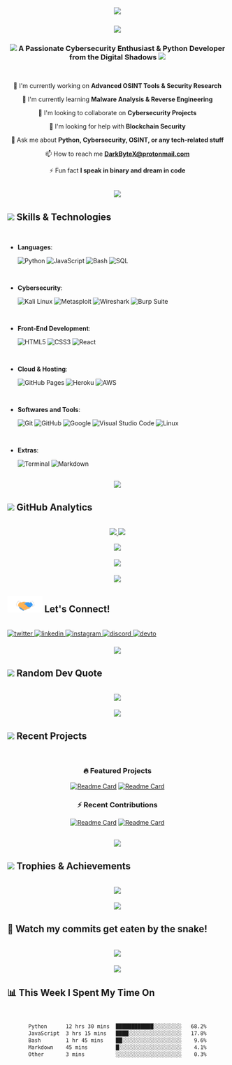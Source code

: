 <h1 align="center">
  <img src="https://readme-typing-svg.herokuapp.com/?font=Righteous&size=35&center=true&vCenter=true&width=500&height=70&duration=4000&lines=Hi+There!+👋;+I'm+CyberRoninX1!;" />
</h1>

<div align="center">
  <img src="https://user-images.githubusercontent.com/73097560/115834477-dbab4500-a447-11eb-908a-139a6edaec5c.gif"/>
</div>

<h3 align="center">
  <img src="https://media.giphy.com/media/hvRJCLFzcasrR4ia7z/giphy.gif" width="28">
  A Passionate Cybersecurity Enthusiast & Python Developer from the Digital Shadows
  <img src="https://media.giphy.com/media/hvRJCLFzcasrR4ia7z/giphy.gif" width="28">
</h3>

<br/>

<div align="center">
 
 🔭 I'm currently working on **Advanced OSINT Tools & Security Research**
 
 🌱 I'm currently learning **Malware Analysis & Reverse Engineering**
 
 👯 I'm looking to collaborate on **Cybersecurity Projects**
 
 🤔 I'm looking for help with **Blockchain Security**
 
 💬 Ask me about **Python, Cybersecurity, OSINT, or any tech-related stuff**
 
 📫 How to reach me **DarkByteX@protonmail.com**
 
 ⚡ Fun fact **I speak in binary and dream in code**

</div>

<br/>

<div align="center">
  <img src="https://user-images.githubusercontent.com/73097560/115834477-dbab4500-a447-11eb-908a-139a6edaec5c.gif"/>
</div>

## <img src="https://media2.giphy.com/media/QssGEmpkyEOhBCb7e1/giphy.gif?cid=ecf05e47a0n3gi1bfqntqmob8g9aid1oyj2wr3ds3mg700bl&rid=giphy.gif" width ="25"><b> Skills & Technologies</b>

<br/>

<p align="center">

- **Languages**:
    
    ![Python](https://img.shields.io/badge/Python%20-%2314354C.svg?style=for-the-badge&logo=python&logoColor=white)
    ![JavaScript](https://img.shields.io/badge/JavaScript%20-%23F7DF1E.svg?style=for-the-badge&logo=javascript&logoColor=black)
    ![Bash](https://img.shields.io/badge/Bash%20-%23121011.svg?style=for-the-badge&logo=gnu-bash&logoColor=white)
    ![SQL](https://img.shields.io/badge/SQL%20-%23025E8C.svg?style=for-the-badge&logo=amazon-dynamodb&logoColor=white)

<br>   
    
- **Cybersecurity**:

    ![Kali Linux](https://img.shields.io/badge/Kali%20Linux-557C94?style=for-the-badge&logo=kali-linux&logoColor=white)
    ![Metasploit](https://img.shields.io/badge/Metasploit-FF6C37?style=for-the-badge&logo=metasploit&logoColor=white)
    ![Wireshark](https://img.shields.io/badge/Wireshark-1679A7?style=for-the-badge&logo=wireshark&logoColor=white)
    ![Burp Suite](https://img.shields.io/badge/Burp%20Suite-FF6C37?style=for-the-badge&logo=burpsuite&logoColor=white)

<br>
    
- **Front-End Development**:

    ![HTML5](https://img.shields.io/badge/HTML5%20-%23E34F26.svg?style=for-the-badge&logo=html5&logoColor=white)
    ![CSS3](https://img.shields.io/badge/CSS%20-%231572B6.svg?style=for-the-badge&logo=css3&logoColor=white)
    ![React](https://img.shields.io/badge/React%20-%2320232a.svg?style=for-the-badge&logo=react&logoColor=%2361DAFB)

<br>

- **Cloud & Hosting**:

    ![GitHub Pages](https://img.shields.io/badge/GitHub%20Pages-222222?style=for-the-badge&logo=githubpages&logoColor=white)
    ![Heroku](https://img.shields.io/badge/Heroku%20-%23430098.svg?style=for-the-badge&logo=heroku&logoColor=white)
    ![AWS](https://img.shields.io/badge/AWS%20-%23FF9900.svg?style=for-the-badge&logo=amazon-aws&logoColor=white)

<br>

- **Softwares and Tools**:
    
    ![Git](https://img.shields.io/badge/git-%23F05033.svg?style=for-the-badge&logo=git&logoColor=white)
    ![GitHub](https://img.shields.io/badge/github-%23121011.svg?style=for-the-badge&logo=github&logoColor=white)
    ![Google](https://img.shields.io/badge/google-%234285F4.svg?style=for-the-badge&logo=google&logoColor=white)
    ![Visual Studio Code](https://img.shields.io/badge/Visual%20Studio%20Code-0078d7.svg?style=for-the-badge&logo=visual-studio-code&logoColor=white)
    ![Linux](https://img.shields.io/badge/Linux-FCC624?style=for-the-badge&logo=linux&logoColor=black)

<br>

- **Extras**:

    ![Terminal](https://img.shields.io/badge/Terminal-%23054020?style=for-the-badge&logo=gnu-bash&logoColor=white)
    ![Markdown](https://img.shields.io/badge/markdown-%23000000.svg?style=for-the-badge&logo=markdown&logoColor=white)   

</p>

<br/>

<div align="center">
  <img src="https://user-images.githubusercontent.com/73097560/115834477-dbab4500-a447-11eb-908a-139a6edaec5c.gif"/>
</div>

## <img src="https://media.giphy.com/media/iY8CRBdQXODJSCERIr/giphy.gif" width="25"> <b>GitHub Analytics</b>

<br/>

<div align="center">
  <a href="https://github.com/CyberRoninX1">
    <img height="180em" src="https://github-readme-stats-git-masterrstaa-rickstaa.vercel.app/api?username=CyberRoninX1&show_icons=true&theme=radical&include_all_commits=true&count_private=true&hide_border=true"/>
    <img height="180em" src="https://github-readme-stats-git-masterrstaa-rickstaa.vercel.app/api/top-langs/?username=CyberRoninX1&layout=compact&langs_count=8&theme=radical&hide_border=true"/>
  </a>
</div>

<br/>

<div align="center">
  <img src="https://github-readme-streak-stats.herokuapp.com/?user=CyberRoninX1&theme=radical&hide_border=true" />
</div>

<br/>

<div align="center">
  <a href="https://github.com/CyberRoninX1">
    <img src="https://activity-graph.herokuapp.com/graph?username=DarkByteX&custom_title=DarkByteX's%20GitHub%20Activity%20Graph&bg_color=0D1117&color=7c3aed&line=7c3aed&point=7c3aed&area_color=FFFFFF&title_color=FFFFFF&area=true&hide_border=true" />
  </a>
</div>

<br/>

<div align="center">
  <img src="https://user-images.githubusercontent.com/73097560/115834477-dbab4500-a447-11eb-908a-139a6edaec5c.gif"/>
</div>

## <img src="https://github.com/0xAbdulKhalid/0xAbdulKhalid/raw/main/assets/mdImages/handshake.gif" width ="80"> <b>Let's Connect!</b>

<br/>

<div align="left">

<a href="https://twitter.com/DarkByteX" target="_blank">
<img src=https://img.shields.io/badge/twitter-%2300acee.svg?&style=for-the-badge&logo=twitter&logoColor=white alt=twitter style="margin-bottom: 5px;" />
</a>

<a href="https://linkedin.com/in/DarkByteX" target="_blank">
<img src=https://img.shields.io/badge/linkedin-%231E77B5.svg?&style=for-the-badge&logo=linkedin&logoColor=white alt=linkedin style="margin-bottom: 5px;" />
</a>

<a href="https://www.instagram.com/DarkByteX" target="_blank">
<img src=https://img.shields.io/badge/instagram-%23000000.svg?&style=for-the-badge&logo=instagram&logoColor=white alt=instagram style="margin-bottom: 5px;" />
</a>

<a href="https://discord.gg/DarkByteX" target="_blank">
<img src=https://img.shields.io/badge/discord-%237289DA.svg?&style=for-the-badge&logo=discord&logoColor=white alt=discord style="margin-bottom: 5px;" />
</a>

<a href="https://dev.to/DarkByteX" target="_blank">
<img src=https://img.shields.io/badge/dev.to-%2308090A.svg?&style=for-the-badge&logo=dev.to&logoColor=white alt=devto style="margin-bottom: 5px;" />
</a>

</div>

<br/>

<div align="center">
  <img src="https://user-images.githubusercontent.com/73097560/115834477-dbab4500-a447-11eb-908a-139a6edaec5c.gif"/>
</div>

## <img src="https://media.giphy.com/media/LnQjpWaON8nhr21vNW/giphy.gif" width="60"> <b>Random Dev Quote</b>

<br/>

<div align="center">
  <img src="https://quotes-github-readme.vercel.app/api?type=horizontal&theme=radical" />
</div>

<br/>

<div align="center">
  <img src="https://user-images.githubusercontent.com/73097560/115834477-dbab4500-a447-11eb-908a-139a6edaec5c.gif"/>
</div>

## <img src="https://media.giphy.com/media/ZCN6F3FAkwsyOGU2RS/giphy.gif" width="40"> <b>Recent Projects</b>

<br/>

<div align="center">

### 🔥 Featured Projects

[![Readme Card](https://github-readme-stats.vercel.app/api/pin/?username=DarkByteX&repo=OSINT-Toolkit&theme=radical&hide_border=true)](https://github.com/DarkByteX/OSINT-Toolkit)
[![Readme Card](https://github-readme-stats.vercel.app/api/pin/?username=DarkByteX&repo=CyberSec-Tools&theme=radical&hide_border=true)](https://github.com/DarkByteX/CyberSec-Tools)

### ⚡ Recent Contributions

[![Readme Card](https://github-readme-stats.vercel.app/api/pin/?username=DarkByteX&repo=Network-Scanner&theme=radical&hide_border=true)](https://github.com/DarkByteX/Network-Scanner)
[![Readme Card](https://github-readme-stats.vercel.app/api/pin/?username=DarkByteX&repo=Python-Automation&theme=radical&hide_border=true)](https://github.com/DarkByteX/Python-Automation)

</div>

<br/>

<div align="center">
  <img src="https://user-images.githubusercontent.com/73097560/115834477-dbab4500-a447-11eb-908a-139a6edaec5c.gif"/>
</div>

## <img src="https://media.giphy.com/media/W5eoZHPpUx9sapR0eu/giphy.gif" width="30"> <b>Trophies & Achievements</b>

<br/>

<div align="center">
  <img src="https://github-profile-trophy.vercel.app/?username=CyberRoninX1&theme=radical&no-frame=true&no-bg=false&margin-w=4&row=2&column=4" />
</div>

<br/>

<div align="center">
  <img src="https://user-images.githubusercontent.com/73097560/115834477-dbab4500-a447-11eb-908a-139a6edaec5c.gif"/>
</div>

## 🐍 <b>Watch my commits get eaten by the snake!</b>

<br/>

<div align="center">
  <img src="https://github.com/CyberRoninX1/DarkByteX/blob/output/github-contribution-grid-snake.svg" />
</div>

<br/>

<div align="center">
  <img src="https://user-images.githubusercontent.com/73097560/115834477-dbab4500-a447-11eb-908a-139a6edaec5c.gif"/>
</div>

## 📊 <b>This Week I Spent My Time On</b>

<br/>

<div align="center">

<!--START_SECTION:waka-->
```text
Python      12 hrs 30 mins  ████████████░░░░░░░░░   68.2%
JavaScript  3 hrs 15 mins   ████░░░░░░░░░░░░░░░░░   17.8%
Bash        1 hr 45 mins    ██░░░░░░░░░░░░░░░░░░░    9.6%
Markdown    45 mins         █░░░░░░░░░░░░░░░░░░░░    4.1%
Other       3 mins          ░░░░░░░░░░░░░░░░░░░░░    0.3%
